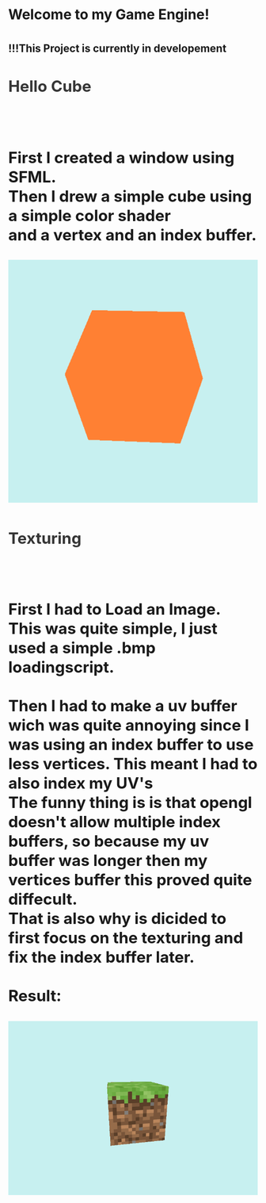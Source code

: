 <h1>Welcome to my Game Engine!<h1/>
<h2>!!!This Project is currently in developement<h2/>
  <div id="project-mechanic-tab" class="project-mechanics-tab">
  <h2 style="color: #363636; cursor:pointer; padding-bottom:1.5vh;" onclick="button();">Hello Cube<h2/>
    <div id="project-mechanic-info-tab">
  <p>First I created a window using SFML.<br>
    Then I drew a simple cube using a simple color shader<br> and a vertex and an index buffer.<p/>
  <img src="https://github.com/26583/RedHeadGameEngine/blob/master/documentation/RHGEturning-cube.gif"/>
      </div>
    </div>
      <div id="project-mechanic-tab" class="project-mechanics-tab">
  <h2 style="color: #363636; cursor:pointer; padding-bottom:1.5vh;" onclick="button();">Texturing<h2/>
    <div id="project-mechanic-info-tab">
    <p>First I had to Load an Image.<br>
      This was quite simple, I just used a simple .bmp loadingscript.<br>
      <br>
      Then I had to make a uv buffer wich was quite annoying since I was using an index buffer to use less vertices. This meant I had to also index my UV's<br>
      The funny thing is is that opengl doesn't allow multiple index buffers, so because my uv buffer was longer then my vertices buffer this proved quite diffecult.<br>
      That is also why is dicided to first focus on the texturing and fix the index buffer later.
      <br><br>Result:     
    <p/>
<img src="https://github.com/26583/RedHeadGameEngine/blob/master/documentation/TurningMineGrass.gif"/>
    </div>
   </div>
